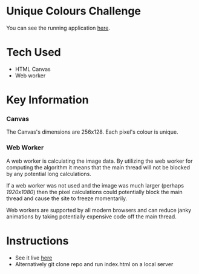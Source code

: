 # Unique Colours Challenge

You can see the running application [here](https://unique-colours.netlify.app/).

# Tech Used

- HTML Canvas
- Web worker

# Key Information

### Canvas

The Canvas's dimensions are 256x128. Each pixel's colour is unique.

### Web Worker

A web worker is calculating the image data. By utilizing the web worker for computing the algorithm it means that the main thread will not be blocked by any potential long calculations.

If a web worker was not used and the image was much larger (perhaps _1920x1080_) then the pixel calculations could potentially block the main thread and cause the site to freeze momentarily.

Web workers are supported by all modern browsers and can reduce janky animations by taking potentially expensive code off the main thread.

# Instructions

- See it live [here](https://unique-colours.netlify.app/)
- Alternatively git clone repo and run index.html on a local server
